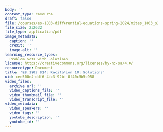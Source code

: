```yaml
---
body: ''
content_type: resource
draft: false
file: /courses/es-1803-differential-equations-spring-2024/mites_1803_s24_probsect-week10-qa.pdf
file_size: 232632
file_type: application/pdf
image_metadata:
  caption: ''
  credit: ''
  image-alt: ''
learning_resource_types:
- Problem Sets with Solutions
license: https://creativecommons.org/licenses/by-nc-sa/4.0/
resourcetype: Document
title: 'ES.1803 S24: Recitation 10: Solutions'
uid: cee500e4-ddf6-4dc3-92bf-0f40c5b5c958
video_files:
  archive_url: ''
  video_captions_file: ''
  video_thumbnail_file: ''
  video_transcript_file: ''
video_metadata:
  video_speakers: ''
  video_tags: ''
  youtube_description: ''
  youtube_id: ''
---
```

